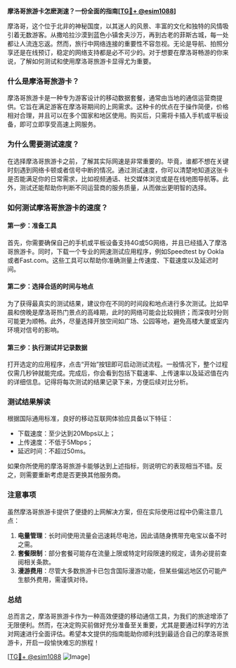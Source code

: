 **摩洛哥旅游卡怎麽測速？一份全面的指南[[TG💪+ @esim1088](https://t.me/s/esim1088)]**

摩洛哥，这个位于北非的神秘国度，以其迷人的风景、丰富的文化和独特的风情吸引着无数游客。从撒哈拉沙漠到蓝色小镇舍夫沙万，再到古老的菲斯古城，每一处都让人流连忘返。然而，旅行中网络连接的重要性不容忽视。无论是导航、拍照分享还是在线预订，稳定的网络支持都是必不可少的。对于想要在摩洛哥畅游的你来说，了解如何测试和使用摩洛哥旅游卡显得尤为重要。

### 什么是摩洛哥旅游卡？

摩洛哥旅游卡是一种专为游客设计的移动数据套餐，通常由当地的通信运营商提供。它旨在满足游客在摩洛哥期间的上网需求。这种卡的优点在于操作简便，价格相对合理，并且可以在多个国家和地区使用。购买后，只需将卡插入手机或平板设备，即可立即享受高速上网服务。

### 为什么需要测试速度？

在选择摩洛哥旅游卡之前，了解其实际网速是非常重要的。毕竟，谁都不想在关键时刻遇到网络卡顿或者信号中断的情况。通过测试速度，你可以清楚地知道这张卡是否能满足你的日常需求，比如视频通话、社交媒体浏览或是在线地图导航等。此外，测试还能帮助你判断不同运营商的服务质量，从而做出更明智的选择。

### 如何测试摩洛哥旅游卡的速度？

#### 第一步：准备工具

首先，你需要确保自己的手机或平板设备支持4G或5G网络，并且已经插入了摩洛哥旅游卡。同时，下载一个专业的网速测试应用程序，例如Speedtest by Ookla或者Fast.com。这些工具可以帮助你准确测量上传速度、下载速度以及延迟时间。

#### 第二步：选择合适的时间与地点

为了获得最真实的测试结果，建议你在不同的时间段和地点进行多次测试。比如早晨和傍晚是摩洛哥热门景点的高峰期，此时的网络可能会比较拥挤；而深夜时分则可能更为顺畅。此外，尽量选择开放空间如广场、公园等地，避免高楼大厦或室内环境对信号的影响。

#### 第三步：执行测试并记录数据

打开选定的应用程序，点击“开始”按钮即可启动测试流程。一般情况下，整个过程仅需几秒钟就能完成。完成后，你会看到包括下载速率、上传速率以及延迟值在内的详细信息。记得将每次测试的结果记录下来，方便后续对比分析。

### 测试结果解读

根据国际通用标准，良好的移动互联网体验应具备以下特征：
- 下载速度：至少达到20Mbps以上；
- 上传速度：不低于5Mbps；
- 延迟时间：不超过50ms。

如果你所使用的摩洛哥旅游卡能够达到上述指标，则说明它的表现相当不错。反之，则需要重新考虑是否更换其他服务商。

### 注意事项

虽然摩洛哥旅游卡提供了便捷的上网解决方案，但在实际使用过程中仍需注意几点：
1. **电量管理**：长时间使用流量会迅速耗尽电池，因此请随身携带充电宝以备不时之需。
2. **套餐限制**：部分套餐可能存在流量上限或特定时段限速的规定，请务必提前查阅相关条款。
3. **漫游费用**：尽管大多数旅游卡已包含国际漫游功能，但某些偏远地区仍可能产生额外费用，需谨慎对待。

### 总结

总而言之，摩洛哥旅游卡作为一种高效便捷的移动通信工具，为我们的旅途增添了无限便利。然而，在决定购买前做好充分准备至关重要，尤其是要通过科学的方法对网速进行全面评估。希望本文提供的指南能助你顺利找到最适合自己的摩洛哥旅游卡，开启一段愉快难忘的旅程！

[[TG💪+ @esim1088](https://t.me/s/esim1088) ![Image](https://i.postimg.cc/4NQfJmqS/Snipaste-2025-05-13-00-14-12.png)]